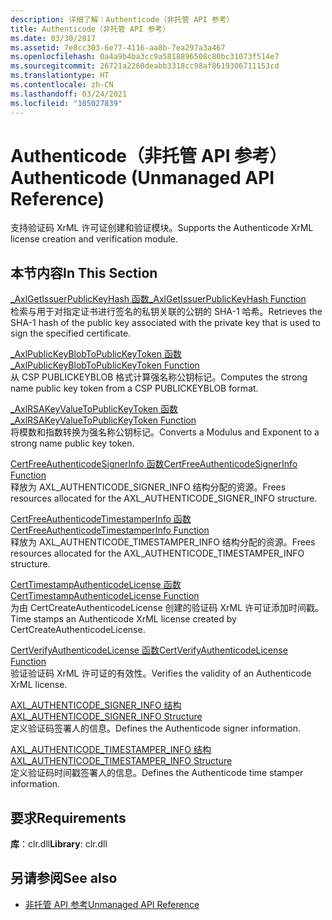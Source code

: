```yaml
---
description: 详细了解：Authenticode（非托管 API 参考）
title: Authenticode（非托管 API 参考）
ms.date: 03/30/2017
ms.assetid: 7e8cc303-6e77-4116-aa8b-7ea297a3a467
ms.openlocfilehash: 0a4a9b4ba3cc9a5818896508c80bc31073f514e7
ms.sourcegitcommit: 26721a2260deabb3318cc98af8619306711153cd
ms.translationtype: HT
ms.contentlocale: zh-CN
ms.lasthandoff: 03/24/2021
ms.locfileid: "105027839"
---
```

# <a name="authenticode-unmanaged-api-reference"></a><span data-ttu-id="c2aca-103">Authenticode（非托管 API 参考）</span><span class="sxs-lookup"><span data-stu-id="c2aca-103">Authenticode (Unmanaged API Reference)</span></span>

<span data-ttu-id="c2aca-104">支持验证码 XrML 许可证创建和验证模块。</span><span class="sxs-lookup"><span data-stu-id="c2aca-104">Supports the Authenticode XrML license creation and verification module.</span></span>  
  
## <a name="in-this-section"></a><span data-ttu-id="c2aca-105">本节内容</span><span class="sxs-lookup"><span data-stu-id="c2aca-105">In This Section</span></span>  

 [<span data-ttu-id="c2aca-106">_AxlGetIssuerPublicKeyHash 函数</span><span class="sxs-lookup"><span data-stu-id="c2aca-106">_AxlGetIssuerPublicKeyHash Function</span></span>](axlgetissuerpublickeyhash-function.md)  
 <span data-ttu-id="c2aca-107">检索与用于对指定证书进行签名的私钥关联的公钥的 SHA-1 哈希。</span><span class="sxs-lookup"><span data-stu-id="c2aca-107">Retrieves the SHA-1 hash of the public key associated with the private key that is used to sign the specified certificate.</span></span>  
  
 [<span data-ttu-id="c2aca-108">_AxlPublicKeyBlobToPublicKeyToken 函数</span><span class="sxs-lookup"><span data-stu-id="c2aca-108">_AxlPublicKeyBlobToPublicKeyToken Function</span></span>](axlpublickeyblobtopublickeytoken-function.md)  
 <span data-ttu-id="c2aca-109">从 CSP PUBLICKEYBLOB 格式计算强名称公钥标记。</span><span class="sxs-lookup"><span data-stu-id="c2aca-109">Computes the strong name public key token from a CSP PUBLICKEYBLOB format.</span></span>  
  
 [<span data-ttu-id="c2aca-110">_AxlRSAKeyValueToPublicKeyToken 函数</span><span class="sxs-lookup"><span data-stu-id="c2aca-110">_AxlRSAKeyValueToPublicKeyToken Function</span></span>](axlrsakeyvaluetopublickeytoken-function.md)  
 <span data-ttu-id="c2aca-111">将模数和指数转换为强名称公钥标记。</span><span class="sxs-lookup"><span data-stu-id="c2aca-111">Converts a Modulus and Exponent to a strong name public key token.</span></span>  
  
 [<span data-ttu-id="c2aca-112">CertFreeAuthenticodeSignerInfo 函数</span><span class="sxs-lookup"><span data-stu-id="c2aca-112">CertFreeAuthenticodeSignerInfo Function</span></span>](certfreeauthenticodesignerinfo-function.md)  
 <span data-ttu-id="c2aca-113">释放为 AXL_AUTHENTICODE_SIGNER_INFO 结构分配的资源。</span><span class="sxs-lookup"><span data-stu-id="c2aca-113">Frees resources allocated for the AXL_AUTHENTICODE_SIGNER_INFO structure.</span></span>  
  
 [<span data-ttu-id="c2aca-114">CertFreeAuthenticodeTimestamperInfo 函数</span><span class="sxs-lookup"><span data-stu-id="c2aca-114">CertFreeAuthenticodeTimestamperInfo Function</span></span>](certfreeauthenticodetimestamperinfo-function.md)  
 <span data-ttu-id="c2aca-115">释放为 AXL_AUTHENTICODE_TIMESTAMPER_INFO 结构分配的资源。</span><span class="sxs-lookup"><span data-stu-id="c2aca-115">Frees resources allocated for the AXL_AUTHENTICODE_TIMESTAMPER_INFO structure.</span></span>  
  
 [<span data-ttu-id="c2aca-116">CertTimestampAuthenticodeLicense 函数</span><span class="sxs-lookup"><span data-stu-id="c2aca-116">CertTimestampAuthenticodeLicense Function</span></span>](certtimestampauthenticodelicense-function.md)  
 <span data-ttu-id="c2aca-117">为由 CertCreateAuthenticodeLicense 创建的验证码 XrML 许可证添加时间戳。</span><span class="sxs-lookup"><span data-stu-id="c2aca-117">Time stamps an Authenticode XrML license created by CertCreateAuthenticodeLicense.</span></span>  
  
 [<span data-ttu-id="c2aca-118">CertVerifyAuthenticodeLicense 函数</span><span class="sxs-lookup"><span data-stu-id="c2aca-118">CertVerifyAuthenticodeLicense Function</span></span>](certverifyauthenticodelicense-function.md)  
 <span data-ttu-id="c2aca-119">验证验证码 XrML 许可证的有效性。</span><span class="sxs-lookup"><span data-stu-id="c2aca-119">Verifies the validity of an Authenticode XrML license.</span></span>  
  
 [<span data-ttu-id="c2aca-120">AXL_AUTHENTICODE_SIGNER_INFO 结构</span><span class="sxs-lookup"><span data-stu-id="c2aca-120">AXL_AUTHENTICODE_SIGNER_INFO Structure</span></span>](axl-authenticode-signer-info-structure.md)  
 <span data-ttu-id="c2aca-121">定义验证码签署人的信息。</span><span class="sxs-lookup"><span data-stu-id="c2aca-121">Defines the Authenticode signer information.</span></span>  
  
 [<span data-ttu-id="c2aca-122">AXL_AUTHENTICODE_TIMESTAMPER_INFO 结构</span><span class="sxs-lookup"><span data-stu-id="c2aca-122">AXL_AUTHENTICODE_TIMESTAMPER_INFO Structure</span></span>](axl-authenticode-timestamper-info-structure.md)  
 <span data-ttu-id="c2aca-123">定义验证码时间戳签署人的信息。</span><span class="sxs-lookup"><span data-stu-id="c2aca-123">Defines the Authenticode time stamper information.</span></span>  

## <a name="requirements"></a><span data-ttu-id="c2aca-124">要求</span><span class="sxs-lookup"><span data-stu-id="c2aca-124">Requirements</span></span>

<span data-ttu-id="c2aca-125">**库**：clr.dll</span><span class="sxs-lookup"><span data-stu-id="c2aca-125">**Library**: clr.dll</span></span>
  
## <a name="see-also"></a><span data-ttu-id="c2aca-126">另请参阅</span><span class="sxs-lookup"><span data-stu-id="c2aca-126">See also</span></span>

- [<span data-ttu-id="c2aca-127">非托管 API 参考</span><span class="sxs-lookup"><span data-stu-id="c2aca-127">Unmanaged API Reference</span></span>](../index.md)
